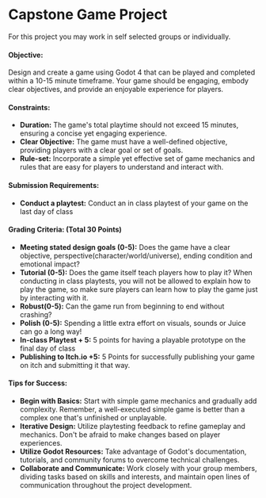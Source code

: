 
# Capstone Game Project

For this project you may work in self selected groups or individually.


#### Objective:
Design and create a game using Godot 4 that can be played and completed within a 10-15 minute timeframe. Your game should be engaging, embody clear objectives, and provide an enjoyable experience for players.

#### Constraints:
- **Duration:** The game's total playtime should not exceed 15 minutes, ensuring a concise yet engaging experience.
- **Clear Objective:** The game must have a well-defined objective, providing players with a clear goal or set of goals.
- **Rule-set:** Incorporate a simple yet effective set of game mechanics and rules that are easy for players to understand and interact with.

#### Submission Requirements:
- **Conduct a playtest:** Conduct an in class playtest of your game on the last day of class

#### Grading Criteria: (Total 30 Points)
- **Meeting stated design goals (0-5):** Does the game have a clear objective, perspective(character/world/universe), ending condition and emotional impact?
- **Tutorial (0-5):** Does the game itself teach players how to play it? When conducting in class playtests, you will not be allowed to explain how to play the game, so make sure players can learn how to play the game just by interacting with it.
- **Robust(0-5):** Can the game run from beginning to end without crashing?
- **Polish (0-5):** Spending a little extra effort on visuals, sounds or Juice can go a long way!
- **In-class Playtest + 5:** 5 points for having a playable prototype on the final day of class
- **Publishing to Itch.io +5:** 5 Points for successfully publishing your game on itch and submitting it that way.

#### Tips for Success:
- **Begin with Basics:** Start with simple game mechanics and gradually add complexity. Remember, a well-executed simple game is better than a complex one that's unfinished or unplayable.
- **Iterative Design:** Utilize playtesting feedback to refine gameplay and mechanics. Don't be afraid to make changes based on player experiences.
- **Utilize Godot Resources:** Take advantage of Godot's documentation, tutorials, and community forums to overcome technical challenges.
- **Collaborate and Communicate:** Work closely with your group members, dividing tasks based on skills and interests, and maintain open lines of communication throughout the project development.


